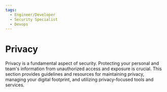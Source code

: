 ```yaml
---
tags:
  - Engineer/Developer
  - Security Specialist
  - Devops
---
```


# Privacy


Privacy is a fundamental aspect of security. Protecting your personal and team's information from unauthorized access and exposure is crucial. This section provides guidelines and resources for maintaining privacy, managing your digital footprint, and utilizing privacy-focused tools and services.